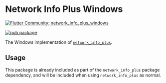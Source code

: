 # Network Info Plus Windows

[![Flutter Community: network_info_plus_windows](https://fluttercommunity.dev/_github/header/network_info_plus_windows)](https://github.com/fluttercommunity/community)

[![pub package](https://img.shields.io/pub/v/network_info_plus_windows.svg)](https://pub.dev/packages/network_info_plus_windows)

The Windows implementation of [`network_info_plus`](https://pub.dev/packages/network_info_plus).

## Usage

This package is already included as part of the `network_info_plus` package dependency, and will
be included when using `network_info_plus` as normal.
